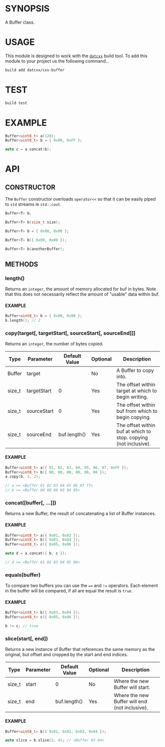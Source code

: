 # SYNOPSIS
A Buffer class.


# USAGE
This module is designed to work with the [`datcxx`][0] build tool. To add this
module to your project us the following command...

```bash
build add datcxx/cxx-buffer
```


# TEST

```bash
build test
```


# EXAMPLE

```c++
Buffer<uint8_t> a(128);
Buffer<uint8_t> b = { 0x00, 0xFF };

auto c = a.concat(b);
```

# API


## CONSTRUCTOR
The `Buffer` constructor overloads `operator<<` so that it can be easily
piped to `std` streams ie `std::cout`.

```c++
Buffer<T> b;
```

```c++
Buffer<T> b(size_t size);
```

```c++
Buffer<T> b = { 0x00, 0x00 };
```

```c++
Buffer<T> b({ 0x00, 0x00 });
```

```c++
Buffer<T> b(anotherBuffer);
```


## METHODS


### length()
Returns an `integer`, the amount of memory allocated for buf in bytes. Note that
this does not necessarily reflect the amount of "usable" data within buf.

#### EXAMPLE
```c++
Buffer<uint8_t> b = { 0x00, 0x00 };
b.length(); // 2
```

### copy(target[, targetStart[, sourceStart[, sourceEnd]]]
Returns an `integer`, the number of bytes copied.

| Type   | Parameter   | Default Value | Optional | Description                                                      |
| ------ | ----------- | ------------- | -------- | ---------------------------------------------------------------- |
| Buffer | target      |               | No       | A Buffer to copy into.                                           |
| size_t | targetStart | 0             | Yes      | The offset within target at which to begin writing.              |
| size_t | sourceStart | 0             | Yes      | The offset within buf from which to begin copying.               |
| size_t | sourceEnd   | buf.length()  | Yes      | The offset within buf at which to stop. copying (not inclusive). |


#### EXAMPLE
```c++
Buffer<uint8_t> a({ 01, 02, 03, 04, 05, 06, 07, 0xFF });
Buffer<uint8_t> b({ 00, 00, 00, 00, 00, 00 });
a.copy(b, 3, 2);

// a == <Buffer 01 02 03 04 05 06 07 ff>
// b == <Buffer 00 00 00 03 04 05>
```

### concat([buffer[, ...]])
Returns a new Buffer, the result of concatenating a list of Buffer instances.


#### EXAMPLE
```c++
Buffer<uint8_t> a({ 0x01, 0x02 });
Buffer<uint8_t> b({ 0x03, 0x04 });
Buffer<uint8_t> c({ 0x05, 0x06 });

auto d = a.concat({ b, c });

// d == <Buffer 01 02 03 04 05 06>
```

### equals(buffer)
To compare two buffers you can use the `==` and `!=` operators. Each
element in the buffer will be compared, if all are equal the result is `true`.

#### EXAMPLE
```c++
Buffer<uint8_t> b({ 0x03, 0x04 });
Buffer<uint8_t> c({ 0x05, 0x06 });

b != c; // true
```


### slice(start[, end])
Returns a new instance of Buffer that references the same memory as the
original, but offset and cropped by the start and end indices.


| Type   | Parameter | Default Value | Optional | Description                                    |
| ------ | --------- | ------------- | -------- | ---------------------------------------------- |
| size_t | start     | 0             | No       | Where the new Buffer will start.               |
| size_t | end       | buf.length()  | Yes      | Where the new Buffer will end (not inclusive). |


#### EXAMPLE
```c++
Buffer<uint8_t> b({ 0x01, 0x02, 0x03, 0x04 });

auto slice = b.slice(2, 4); // <Buffer 03 04>
```

[0]:https://github.com/datcxx/build
